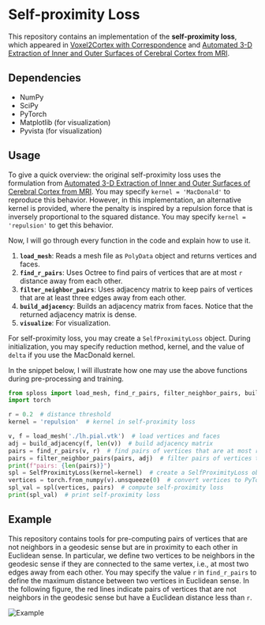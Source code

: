 Self-proximity Loss
===================
This repository contains an implementation of the **self-proximity loss**, which appeared in 
[Voxel2Cortex with Correspondence](https://ieeexplore.ieee.org/document/10970096) and 
[Automated 3-D Extraction of Inner and Outer Surfaces of Cerebral Cortex from MRI](https://doi.org/10.1006/nimg.1999.0534).

Dependencies
------------
- NumPy
- SciPy
- PyTorch
- Matplotlib (for visualization)
- Pyvista (for visualization)

Usage
-----
To give a quick overview:
the original self-proximity loss uses the formulation from [Automated 3-D Extraction of Inner and Outer Surfaces of Cerebral Cortex from MRI](https://doi.org/10.1006/nimg.1999.0534).
You may specify `kernel = 'MacDonald'` to reproduce this behavior.
However, in this implementation, an alternative kernel is provided, where the penalty is inspired by a repulsion force that is inversely proportional to the squared distance.
You may specify `kernel = 'repulsion'` to get this behavior.

Now, I will go through every function in the code and explain how to use it.

1. **`load_mesh`**: Reads a mesh file as `PolyData` object and returns vertices and faces.
2. **`find_r_pairs`**: Uses Octree to find pairs of vertices that are at most `r` distance away from each other.
3. **`filter_neighbor_pairs`**: Uses adjacency matrix to keep pairs of vertices that are at least three edges away from each other.
4. **`build_adjacency`**: Builds an adjacency matrix from faces. Notice that the returned adjacency matrix is dense.
5. **`visualize`**: For visualization.

For self-proximity loss, you may create a `SelfProximityLoss` object. During initialization, you may specify reduction method, kernel, and the value of `delta` if you use the MacDonald kernel.

In the snippet below, I will illustrate how one may use the above functions during pre-processing and training.

```python
from sploss import load_mesh, find_r_pairs, filter_neighbor_pairs, build_adjacency, SelfProximityLoss
import torch

r = 0.2  # distance threshold
kernel = 'repulsion'  # kernel in self-proximity loss

v, f = load_mesh('./lh.pial.vtk')  # load vertices and faces
adj = build_adjacency(f, len(v))  # build adjacency matrix
pairs = find_r_pairs(v, r)  # find pairs of vertices that are at most r distance away from each other
pairs = filter_neighbor_pairs(pairs, adj)  # filter pairs of vertices that are at least three edges away from each other
print(f"pairs: {len(pairs)}")
spl = SelfProximityLoss(kernel=kernel)  # create a SelfProximityLoss object
vertices = torch.from_numpy(v).unsqueeze(0)  # convert vertices to PyTorch tensor of shape (1, N, 3)
spl_val = spl(vertices, pairs)  # compute self-proximity loss
print(spl_val)  # print self-proximity loss
```

Example
-------
This repository contains tools for pre-computing pairs of vertices that are not neighbors in a geodesic sense but are in proximity to each other in Euclidean sense.
In particular, we define two vertices to be neighbors in the geodesic sense if they are connected to the same vertex, i.e., at most two edges away from each other.
You may specify the value `r` in `find_r_pairs` to define the maximum distance between two vertices in Euclidean sense.
In the following figure, the red lines indicate pairs of vertices that are not neighbors in the geodesic sense but have a Euclidean distance less than `r`.

![Example](./surf.png)
